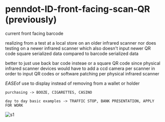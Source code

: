 # penndot-ID-front-facing-scan-QR (previously)
current front facing barcode

realizing from a test at a local store on an older infrared scanner nor does testing on a newer infrared scanner which also doesn't input newer QR code square serialized data compared to barcode serialized data

better to just use back bar code insteae or a square QR code since physical infrared scanner devices would have to add a ccd camera per scanner in order to input QR codes or software patching per physical infrared scanner

*EASE*of use to display instead of removing from a wallet or holder
```
purchasing -> BOOZE, CIGARETTES, CASINO

day to day basic examples -> TRAFFIC STOP, BANK PRESENTATION, APPLY FOR WORK
```

![s1](https://github.com/c4pt000/penndot-ID-front-facing-scan-QR/raw/main/drivers-id.png-QR-frontscan.png.pseduo%20(1)~3.png?raw=true)
